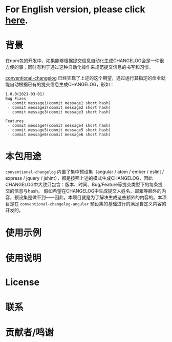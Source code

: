# For English version, please click [here](https://github.com/JaneLee0324/custom-changelog-angular/blob/main/README_ENG.md).

# 背景
在npm包的开发中，如果能够根据提交信息自动化生成CHANGELOG会是一件很方便的事；同时有利于通过这种自动化操作来规范提交信息的书写和习惯。

[conventional-changelog](https://www.npmjs.com/package/conventional-changelog) 已经实现了上述的这个期望，通过运行其指定的命令就能自动根据已有的提交信息生成CHANGELOG，形如：
```
1.0.0(2021-03-01)
Bug Fixes
 · commit message1(commit message1 short hash)
 · commit message2(commit message2 short hash)
 · commit message3(commit message3 short hash)

Features
 · commit message4(commit message4 short hash)
 · commit message5(commit message5 short hash)
 · commit message6(commit message6 short hash)
```

# 本包用途
`conventional-changelog` 内置了集中预设集（angular / atom / ember / eslint / express / jquery / jshint），都是按照上述的模式生成CHANGELOG，因此CHANGELOG中大致只包含：版本、时间、Bug/Feature等提交类型下的每条提交的信息与hash。
假如希望在CHANGELOG中生成提交人姓名、邮箱等额外的内容，预设集是做不到——因此，本项目就是为了解决生成这些额外的内容的。本项目是在 `conventional-changelog-angular` 预设集的基础进行的满足自定义内容的开发的。

# 使用示例

# 使用说明

# License

# 联系

# 贡献者/鸣谢